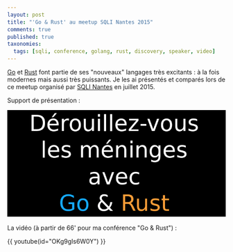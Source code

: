 ```yaml
---
layout: post
title: "'Go & Rust' au meetup SQLI Nantes 2015"
comments: true
published: true
taxonomies: 
  tags: [sqli, conference, golang, rust, discovery, speaker, video]
---
```


[Go](https://golang.org/) et [Rust](https://www.rust-lang.org/) font partie de ses "nouveaux" langages très excitants : à la fois modernes mais aussi très puissants.
Je les ai présentés et comparés lors de ce meetup organisé par [SQLI Nantes](http://www.sqli.com/) en juillet 2015.

<!-- more -->

Support de présentation :

[![Support de présentation de la conférence](cover.png)](http://dlecan.github.io/meetupsqlinantes2015-prez/#2)

La vidéo (à partir de 66' pour ma conférence "Go & Rust") :

{{ youtube(id="OKg9gIs6W0Y") }}
